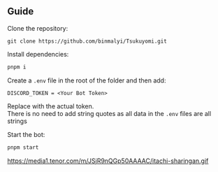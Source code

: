 ## __Guide__
Clone the repository:
```
git clone https://github.com/binmalyi/Tsukuyomi.git
```

Install dependencies:
```cmd
pnpm i
```

Create a `.env` file in the root of the folder and then add:
```
DISCORD_TOKEN = <Your Bot Token>
```
Replace <Your Bot Token> with the actual token.<br>
There is no need to add string quotes as all data in the `.env` files are all strings

Start the bot:
```cmd
pnpm start
```

https://media1.tenor.com/m/JSjR9nQGp50AAAAC/itachi-sharingan.gif